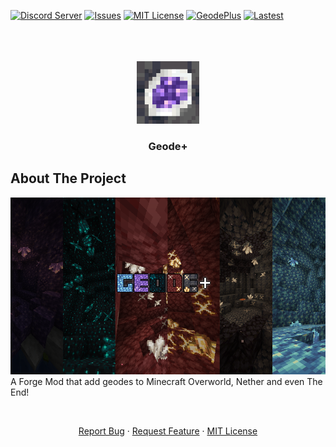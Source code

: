 [![Discord Server][yeoxuhangs-server]][yeoxuhangs-invite]
[![Issues][issues-shield]][issues-url]
[![MIT License][license-shield]][license-url]
[![GeodePlus][geode-plus-mod]][geode-plus-page]
[![Lastest][lastest]][geode-plus-file]

<br />
<br />
<br />
<div align="center">
  <a href="https://www.curseforge.com/minecraft/mc-mods/geode-forge">
    <img src="geode-icon.gif" alt="Logo" width="100" height="100">
  </a>
<h3 align="center">Geode+</h3>
  <p align="center">
</div>

## About The Project
[![GeodePlus][product-screenshot]](https://www.curseforge.com/minecraft/mc-mods/geode-forge)
A Forge Mod that add geodes to Minecraft Overworld, Nether and even The End!
<br />
<div align="center">
<p align="center">
    <br />
</p>
    <a href="https://github.com/YeoXuHang/Geode-Plus/issues">Report Bug</a>
    ·
    <a href="https://github.com/YeoXuHang/Geode-Plus/issues">Request Feature</a>
·
    <a href="https://github.com/YeoXuHang/Geode-Plus/blob/master/LICENSE">MIT License</a>
  </p>
</div>

[issues-shield]:https://img.shields.io/github/issues/YeoXuHang/Geode-Plus?style=for-the-badge
[issues-url]: https://github.com/YeoXuHang/Geode-Plus/issues
[license-shield]: https://img.shields.io/github/license/YeoXuHang/Geode-Plus?style=for-the-badge
[license-url]: https://github.com/YeoXuHang/Geode-Plus/blob/master/LICENSE
[product-screenshot]: logo-for-geode-plus.png
[yeoxuhangs-server]: https://dcbadge.vercel.app/api/server/Ephgb4cGsN
[yeoxuhangs-invite]: https://discord.gg/Ephgb4cGsN
[geode-plus-mod]: https://cf.way2muchnoise.eu/620784.svg?badge_style=for_the_badge
[geode-plus-page]:https://www.curseforge.com/minecraft/mc-mods/geode-forge
[lastest]: https://cf.way2muchnoise.eu/versions/620784_latest.svg?badge_style=for_the_badge
[geode-plus-file]:https://www.curseforge.com/minecraft/mc-mods/geode-forge/files